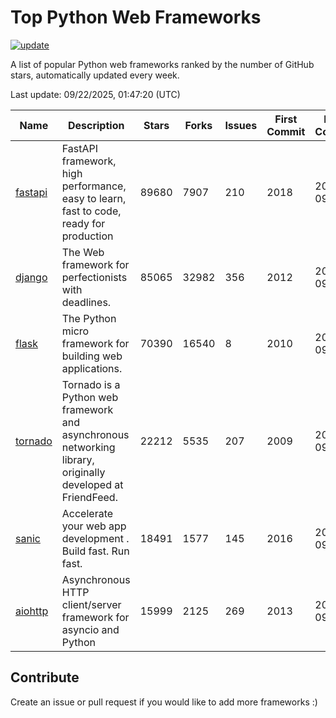 # Top Python Web Frameworks

[![update](https://github.com/sunnysid3up/python-web-frameworks/actions/workflows/update.yml/badge.svg)](https://github.com/sunnysid3up/python-web-frameworks/actions/workflows/update.yml)

A list of popular Python web frameworks ranked by the number of GitHub stars, automatically updated every week.

Last update: 09/22/2025, 01:47:20 (UTC)

| Name          | Description          | Stars                     | Forks          | Issues               | First Commit        | Last Commit         |
|---------------|----------------------|---------------------------|----------------|----------------------|---------------------|---------------------|
| [fastapi](https://github.com/fastapi/fastapi) | FastAPI framework, high performance, easy to learn, fast to code, ready for production | 89680 | 7907 | 210 | 2018 | 2025-09-22 |
| [django](https://github.com/django/django) | The Web framework for perfectionists with deadlines. | 85065 | 32982 | 356 | 2012 | 2025-09-22 |
| [flask](https://github.com/pallets/flask) | The Python micro framework for building web applications. | 70390 | 16540 | 8 | 2010 | 2025-09-22 |
| [tornado](https://github.com/tornadoweb/tornado) | Tornado is a Python web framework and asynchronous networking library, originally developed at FriendFeed. | 22212 | 5535 | 207 | 2009 | 2025-09-22 |
| [sanic](https://github.com/sanic-org/sanic) |  Accelerate your web app development . Build fast. Run fast. | 18491 | 1577 | 145 | 2016 | 2025-09-19 |
| [aiohttp](https://github.com/aio-libs/aiohttp) | Asynchronous HTTP client/server framework for asyncio and Python | 15999 | 2125 | 269 | 2013 | 2025-09-21 |

## Contribute 

Create an issue or pull request if you would like to add more frameworks :)